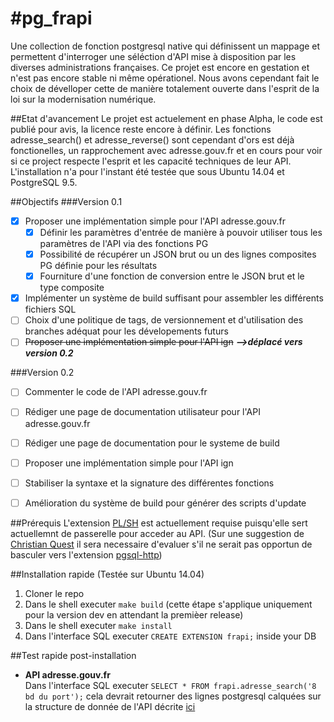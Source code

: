 #pg_frapi
===============
Une collection de fonction postgresql native qui définissent un mappage et permettent d'interroger une séléction d'API mise à disposition par les diverses administrations françaises.
Ce projet est encore en gestation et n'est pas encore stable ni même opérationel. Nous avons cependant fait le choix de dévelloper cette de manière totalement ouverte dans l'esprit de la loi sur la modernisation numérique.

##Etat d'avancement
Le projet est actuelement en phase Alpha, le code est publié pour avis, la licence reste encore à définir.
Les fonctions adresse_search() et adresse_reverse() sont cependant d'ors est déjà fonctionelles, un rapprochement avec adresse.gouv.fr et en cours pour voir si ce project respecte l'esprit et les capacité techniques de leur API.
L'installation n'a pour l'instant été testée que sous Ubuntu 14.04 et PostgreSQL 9.5.

##Objectifs
###Version 0.1
- [x] Proposer une implémentation simple pour l'API adresse.gouv.fr
  - [x] Définir les paramètres d'entrée de manière à pouvoir utiliser tous les paramètres de l'API via des fonctions PG
  - [x] Possibilité de récupérer un JSON brut ou un des lignes composites PG définie pour les résultats
  - [x] Fourniture d'une fonction de conversion entre le JSON brut et le type composite
- [x] Implémenter un système de build suffisant pour assembler les différents fichiers SQL
- [ ] Choix d'une politique de tags, de versionnement et d'utilisation des branches adéquat pour les dévelopements futurs
- [ ] ~~Proposer une implémentation simple pour l'API ign~~ ***-->déplacé vers version 0.2***

###Version 0.2
- [ ] Commenter le code de l'API adresse.gouv.fr
- [ ] Rédiger une page de documentation utilisateur pour l'API adresse.gouv.fr
- [ ] Rédiger une page de documentation pour le systeme de build
- [ ] Proposer une implémentation simple pour l'API ign
- [ ] Stabiliser la syntaxe et la signature des différentes fonctions
- [ ] Amélioration du système de build pour générer des scripts d'update


##Prérequis
L'extension [PL/SH](https://github.com/petere/plsh) est actuellement requise puisqu'elle sert actuellemnt de passerelle pour acceder au API.
(Sur une suggestion de [Christian Quest](https://github.com/cquest) il sera necessaire d'evaluer s'il ne serait pas opportun de basculer vers l'extension [pgsql-http](https://github.com/pramsey/pgsql-http))


##Installation rapide (Testée sur Ubuntu 14.04)
1. Cloner le repo
1. Dans le shell executer `make build` (cette étape s'applique uniquement pour la version dev en attendant la premièer release)
1. Dans le shell executer `make install`
1. Dans l'interface SQL executer `CREATE EXTENSION frapi;` inside your DB

##Test rapide post-installation
* **API adresse.gouv.fr**</br>Dans l'interface SQL executer `SELECT * FROM frapi.adresse_search('8 bd du port');` cela devrait retourner des lignes postgresql calquées sur la structure de donnée de l'API décrite [ici](https://adresse.data.gouv.fr/api/)
